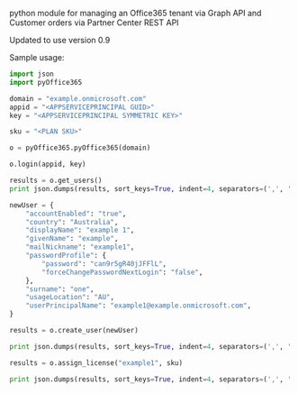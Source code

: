 python module for managing an Office365 tenant via Graph API and Customer orders via Partner Center REST API

Updated to use version 0.9

Sample usage:

```python
import json
import pyOffice365

domain = "example.onmicrosoft.com"
appid = "<APPSERVICEPRINCIPAL GUID>"
key = "<APPSERVICEPRINCIPAL SYMMETRIC KEY>"

sku = "<PLAN SKU>"

o = pyOffice365.pyOffice365(domain)

o.login(appid, key)

results = o.get_users()
print json.dumps(results, sort_keys=True, indent=4, separators=(',', ': '))

newUser = {
	"accountEnabled": "true",
	"country": "Australia",
	"displayName": "example 1",
	"givenName": "example",
	"mailNickname": "example1",
	"passwordProfile": {
		"password": "can9r5gR40jJFFlL",
		"forceChangePasswordNextLogin": "false",
	},
	"surname": "one",
	"usageLocation": "AU",
	"userPrincipalName": "example1@example.onmicrosoft.com",
}

results = o.create_user(newUser)

print json.dumps(results, sort_keys=True, indent=4, separators=(',', ': '))

results = o.assign_license("example1", sku)

print json.dumps(results, sort_keys=True, indent=4, separators=(',', ': '))

```
